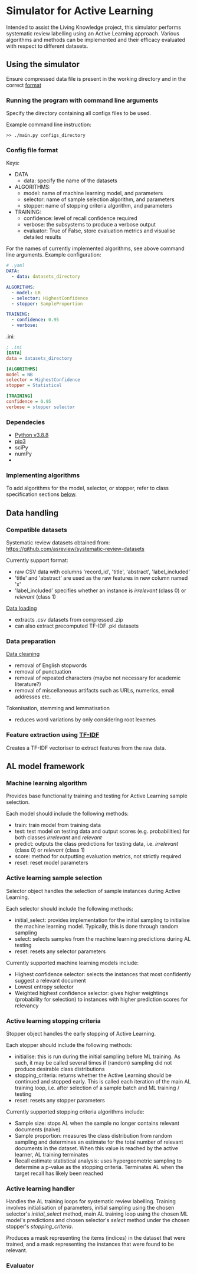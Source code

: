 # Simulator for Active Learning
Intended to assist the Living Knowledge project, this simulator performs systematic review labelling using an Active Learning approach. Various algorithms and methods can be implemented and their efficacy evaluated with respect to different datasets.



## Using the simulator
Ensure compressed data file is present in the working directory and in the correct [format](#compatible-datasets)

### Running the program with command line arguments
Specify the directory containing all configs files to be used.

Example command line instruction:
```commandline
>> ./main.py configs_directory
```

### Config file format
Keys: 
- DATA
  - data: specify the name of the datasets
- ALGORITHMS: 
  - model: name of machine learning model, and parameters
  - selector: name of sample selection algorithm, and parameters
  - stopper: name of stopping criteria algorithm, and parameters
- TRAINING:
  - confidence: level of recall confidence required
  - verbose: the subsystems to produce a verbose output
  - evaluator: True of False, store evaluation metrics and visualise detailed results

For the names of currently implemented algorithms, see above command line arguments. Example configuration:


```yaml
# .yaml
DATA:
  - data: datasets_directory

ALGORITHMS:
  - model: LR
  - selector: HighestConfidence
  - stopper: SampleProportion

TRAINING:
  - confidence: 0.95
  - verbose: 
```
.ini:
```ini
; .ini
[DATA]
data = datasets_directory

[ALGORITHMS]
model = NB
selector = HighestConfidence
stopper = Statistical

[TRAINING]
confidence = 0.95
verbose = stopper selector
```

### Dependecies
- [Python v3.8.8](https://a2i2.atlassian.net/wiki/spaces/ENG/pages/199196673/Tech+Stack+Installation+Recommendations#Missing)
- [pip3](https://a2i2.atlassian.net/wiki/spaces/ENG/pages/199196673/Tech+Stack+Installation+Recommendations#Missing)
- sciPy
- numPy
- 


### Implementing algorithms
To add algorithms for the model, selector, or stopper, refer to class specification sections [below](#al-model-framework). 



## Data handling

### Compatible datasets
Systematic review datasets obtained from:
https://github.com/asreview/systematic-review-datasets

Currently support format:
- raw CSV data with columns 'record_id', 'title', 'abstract', 'label_included'
- 'title' and 'abstract' are used as the raw features in new column named 'x'
- 'label_included' specifies whether an instance is *irrelevant* (class 0) or *relevant* (class 1)

[Data loading](./data_extraction.py)
- extracts .csv datasets from compressed .zip
- can also extract precomputed TF-IDF .pkl datasets


### Data preparation
[Data cleaning](./data_extraction.py)
- removal of English stopwords
- removal of punctuation
- removal of repeated characters (maybe not necessary for academic literature?)
- removal of miscellaneous artifacts such as URLs, numerics, email addresses etc.

Tokenisation, stemming and lemmatisation
- reduces word variations by only considering root lexemes

### Feature extraction using [TF-IDF](./tfidf.py)
Creates a TF-IDF vectoriser to extract features from the raw data. 


## AL model framework

### Machine learning algorithm
Provides base functionality training and testing for Active Learning sample selection.

Each model should include the following methods:
- train: train model from training data
- test: test model on testing data and output scores (e.g. probabilities) for both classes *irrelevant* and *relevant*
- predict: outputs the class predictions for testing data, i.e. *irrelevant* (class 0) or *relevant* (class 1)
- score: method for outputting evaluation metrics, not strictly required
- reset: reset model parameters




### Active learning sample selection
Selector object handles the selection of sample instances during Active Learning.

Each selector should include the following methods:
- initial_select: provides implementation for the initial sampling to initialise the machine learning model. Typically, this is done through random sampling
- select: selects samples from the machine learning predictions during AL testing
- reset: resets any selector parameters

Currently supported machine learning models include:
- Highest confidence selector: selects the instances that most confidently suggest a relevant document
- Lowest entropy selector
- Weighted highest confidence selector: gives higher weightings (probability for selection) to instances with higher prediction scores for relevancy


### Active learning stopping criteria
Stopper object handles the early stopping of Active Learning.

Each stopper should include the following methods:
- initialise: this is run during the initial sampling before ML training. As such, it may be called several times if (random) sampling did not produce desirable class distributions
- stopping_criteria: returns whether the Active Learning should be continued and stopped early. This is called each iteration of the main AL training loop, i.e. after selection of a sample batch and ML training / testing
- reset: resets any stopper parameters

Currently supported stopping criteria algorithms include:
- Sample size: stops AL when the sample no longer contains relevant documents (naive)
- Sample proportion: measures the class distribution from random sampling and determines an estimate for the total number of relevant documents in the dataset. When this value is reached by the active learner, AL training terminates
- Recall estimate statistical analysis: uses hypergeometric sampling to determine a p-value as the stopping criteria. Terminates AL when the target recall has likely been reached


### Active learning handler
Handles the AL training loops for systematic review labelling. Training involves initialisation of parameters, initial sampling using the chosen selector's *initial_select* method, main AL training loop using the chosen ML model's predictions and chosen selector's *select* method under the chosen stopper's *stopping_criteria*.

Produces a mask representing the items (indices) in the dataset that were trained, and a mask representing the instances that were found to be relevant.

### Evaluator
